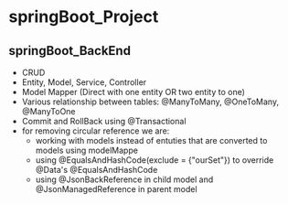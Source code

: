  # springBoot_Project

 
springBoot_BackEnd
------------------
- CRUD
- Entity, Model, Service, Controller
- Model Mapper (Direct with one entity OR two entity to one)
- Various relationship between tables: @ManyToMany, @OneToMany, @ManyToOne
- Commit and RollBack using @Transactional
- for removing circular reference we are:
  - working with models instead of entuties that are converted to models using modelMappe
  - using @EqualsAndHashCode(exclude = {"ourSet"}) to override @Data's @EqualsAndHashCode
  - using @JsonBackReference in child model and @JsonManagedReference in parent model
